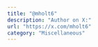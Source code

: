 ```yaml
---
title: "@mholt6"
description: "Author on X:"
url: "https://x.com/mholt6"
category: "Miscellaneous"
---
```

